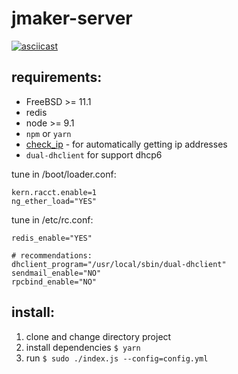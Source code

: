 # jmaker-server

[![asciicast](https://asciinema.org/a/151534.png)](https://asciinema.org/a/151534)

## requirements:

- FreeBSD >= 11.1
- redis
- node >= 9.1
- `npm` or `yarn`
- [check_ip](https://github.com/jail-maker/check_ip) -
for automatically getting ip addresses
- `dual-dhclient` for support dhcp6

tune in /boot/loader.conf:
```
kern.racct.enable=1
ng_ether_load="YES"
```

tune in /etc/rc.conf:
```
redis_enable="YES"

# recommendations:
dhclient_program="/usr/local/sbin/dual-dhclient"
sendmail_enable="NO"
rpcbind_enable="NO"
```

## install:
1. clone and change directory project
2. install dependencies `$ yarn`
3. run `$ sudo ./index.js --config=config.yml`
